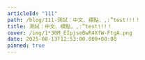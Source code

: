 ```yaml
---
articleId: "111"
path: /blog/111-測試：中文、標點，,:”test!!!！
title: 測試：中文、標點，,:”test!!!！
cover: /img/1*30M_EIpjseBwR4XfW-FtgA.png
date: 2025-08-13T12:53:00.000+08:00
pinned: true
---
```

